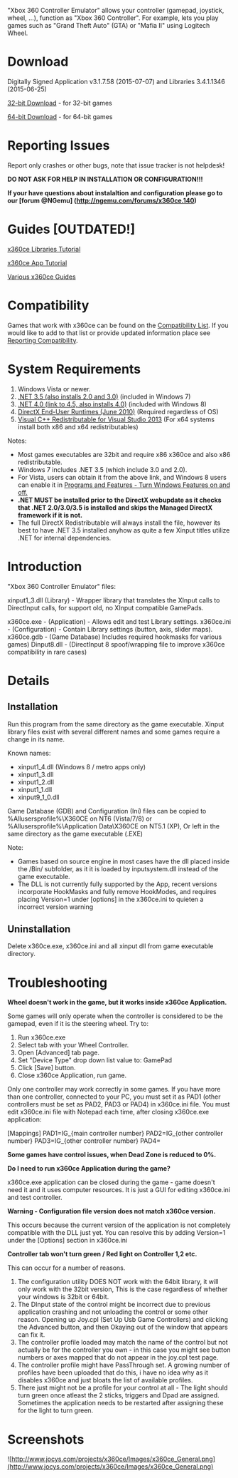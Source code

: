"Xbox 360 Controller Emulator" allows your controller (gamepad, joystick, wheel, ...), function as "Xbox 360 Controller". For example, lets you play games such as "Grand Theft Auto" (GTA) or "Mafia II" using Logitech Wheel.

# Download

Digitally Signed Application v3.1.7.58 (2015-07-07) and Libraries 3.4.1.1346 (2015-06-25)

[32-bit Download](http://www.x360ce.com/Files/x360ce.zip) - for 32-bit games

[64-bit Download](http://www.x360ce.com/Files/x360ce_x64.zip) - for 64-bit games 

# Reporting Issues

Report only crashes or other bugs, note that issue tracker is not helpdesk! 

**DO NOT ASK FOR HELP IN INSTALLATION OR CONFIGURATION!!!**

**If your have questions about instalaltion and configuration please go to our [forum @NGemu] (http://ngemu.com/forums/x360ce.140)**

# Guides [OUTDATED!]

[x360ce Libraries Tutorial](http://ngemu.com/threads/x360ce-libraries-tutorial-by-resolutespider5.155310/)

[x360ce App Tutorial](http://ngemu.com/threads/tutorial-by-resolutespider5.155011/)

[Various x360ce Guides](http://ngemu.com/threads/various-x360ce-guides-by-resolutespider5.156807/)

# Compatibility
Games that work with x360ce can be found on the [Compatibility List](Wiki/CompatibilityList.md). If you would like to add to that list or provide updated information place see [Reporting Compatibility](Wiki/ReportingCompatibility.md).


# System Requirements

  1. Windows Vista or newer.
  1. [.NET 3.5 (also installs 2.0 and 3.0)](http://www.microsoft.com/en-us/download/details.aspx?id=21) (included in Windows 7)
  1. [.NET 4.0 (link to 4.5, also installs 4.0)](http://www.microsoft.com/en-us/download/details.aspx?id=30653) (included with Windows 8)
  1. [DirectX End-User Runtimes (June 2010)](http://www.microsoft.com/en-us/download/details.aspx?id=35) (Required regardless of OS)
  1. [Visual C++ Redistributable for Visual Studio 2013](http://www.microsoft.com/en-us/download/details.aspx?id=40784) (For x64 systems install both x86 and x64 redistributables)

Notes:
  * Most games executables are 32bit and require x86 x360ce and also x86 redistributable.
  * Windows 7 includes .NET 3.5 (which include 3.0 and 2.0).
  * For Vista, users can obtain it from the above link, and Windows 8 users can enable it in [Programs and Features - Turn Windows Features on and off.](http://msdn.microsoft.com/en-us/library/hh506443.aspx)
  * **.NET MUST be installed prior to the DirectX webupdate as it checks that .NET 2.0/3.0/3.5 is installed and skips the Managed DirectX framework if it is not.**
  * The full DirectX Redistributable will always install the file, however its best to have .NET 3.5 installed anyhow as quite a few Xinput titles utilize .NET for internal dependencies.

# Introduction

"Xbox 360 Controller Emulator" files:

xinput1\_3.dll (Library) - Wrapper library that translates the XInput calls to DirectInput calls, for support old, no XInput compatible GamePads.

x360ce.exe - (Application) - Allows edit and test Library settings.
x360ce.ini - (Configuration) - Contain Library settings (button, axis, slider maps).
x360ce.gdb - (Game Database) Includes required hookmasks for various games)
Dinput8.dll - (DirectInput 8 spoof/wrapping file to improve x360ce compatibility in rare cases)

# Details

## Installation

Run this program from the same directory as the game executable. Xinput library files exist with several different names and some games require a change in its name.

Known names:

  * xinput1\_4.dll (Windows 8 / metro apps only)
  * xinput1\_3.dll
  * xinput1\_2.dll
  * xinput1\_1.dll
  * xinput9\_1\_0.dll

Game Database (GDB) and Configuration (Ini) files can be copied to %Allusersprofile%\X360CE on NT6 (Vista/7/8) or %Allusersprofile%\Application Data\X360CE on NT5.1 (XP), Or left in the same directory as the game executable (.EXE)

Note:
  * Games based on source engine in most cases have the dll placed inside the /Bin/ subfolder, as it it is loaded by inputsystem.dll instead of the game executable.
  * The DLL is not currently fully supported by the App, recent versions incorporate HookMasks and fully remove HookModes, and requires placing Version=1 under [options] in the x360ce.ini to quieten a incorrect version warning

## Uninstallation

Delete x360ce.exe, x360ce.ini and all xinput dll from game executable directory.

# Troubleshooting

**Wheel doesn't work in the game, but it works inside x360ce Application.**

Some games will only operate when the controller is considered to be the gamepad, even if it is the steering wheel. Try to:

  1. Run x360ce.exe
  1. Select tab with your Wheel Controller.
  1. Open [Advanced] tab page.
  1. Set "Device Type" drop down list value to: GamePad
  1. Click [Save] button.
  1. Close x360ce Application, run game.
 
Only one controller may work correctly in some games. If you have more than one controller, connected to your PC, you must set it as PAD1 (other controllers must be set as PAD2, PAD3 or PAD4) in x360ce.ini file. You must edit x360ce.ini file with Notepad each time, after closing x360ce.exe application:

[Mappings]
PAD1=IG_{main controller number}
PAD2=IG_{other controller number}
PAD3=IG_{other controller number}
PAD4=

**Some games have control issues, when Dead Zone is reduced to 0%.**

**Do I need to run x360ce Application during the game?**

x360ce.exe application can be closed during the game - game doesn't need it and it uses computer resources. It is just a GUI for editing x360ce.ini and test controller. 

**Warning - Configuration file version does not match x360ce version.**

This occurs because the current version of the application is not completely compatible with the DLL just yet.
You can resolve this by adding Version=1 under the [Options] section in x360ce.ini

**Controller tab won't turn green / Red light on Controller 1,2 etc.**

This can occur for a number of reasons.

  1. The configuration utility DOES NOT work with the 64bit library, it will only work with the 32bit version, This is the case regardless of whether your windows is 32bit or 64bit.
  1. The DInput state of the control might be incorrect due to previous application crashing and not unloading the control or some other reason. Opening up Joy.cpl (Set Up Usb Game Controllers) and clicking the Advanced button, and then Okaying out of the window that appears can fix it.
  1. The controller profile loaded may match the name of the control but not actually be for the controller you own - in this case you might see button numbers or axes mapped that do not appear in the joy.cpl test page.
  1. The controller profile might have PassThrough set. A growing number of profiles have been uploaded that do this, i have no idea why as it disables x360ce and just bloats the list of available profiles.
  1. There just might not be a profile for your control at all - The light should turn green once atleast the 2 sticks, triggers and Dpad are assigned. Sometimes the application needs to be restarted after assigning these for the light to turn green.

# Screenshots

![http://www.jocys.com/projects/x360ce/Images/x360ce_General.png](http://www.jocys.com/projects/x360ce/Images/x360ce_General.png)
